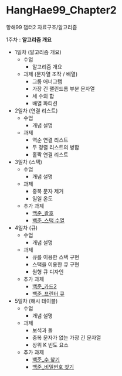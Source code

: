 # HangHae99_Chapter2
항해99 챕터2 자료구조/알고리즘

1주차 : **알고리즘 개요**

- 1일차 (알고리즘 개요)
   - 수업
     - 알고리즘 개요
   - 과제 (문자열 조작 / 배열)
     - 그룹 애너그램
     - 가장 긴 팰린드롬 부분 문자열
     - 세 수의 합
     - 배열 파티션
- 2일차 (연결 리스트)
  - 수업
    - 개념 설명
  - 과제
    - 역순 연결 리스트
    - 두 정렬 리스트의 병합
    - 홀짝 연결 리스트
- 3일차 (스택)
  - 수업
    - 개념 설명
  - 과제
    - 중복 문자 제거
    - 일일 온도
  - 추가 과제
    - [백준_괄호](https://www.acmicpc.net/problem/9012)
    - [백준_스택 수열](https://www.acmicpc.net/problem/1874)
- 4일차 (큐)
  - 수업
    - 개념 설명
  - 과제
    - 큐를 이용한 스택 구현
    - 스택을 이용한 큐 구현
    - 원형 큐 디자인
  - 추가 과제
    - [백준_카드2](https://www.acmicpc.net/problem/2164)
    - [백준_프린터 큐](https://www.acmicpc.net/problem/1966)
- 5일차 (해시 테이블)
  - 수업
    - 개념 설명
  - 과제
    - 보석과 돌
    - 중복 문자가 없는 가장 긴 문자열
    - 상위 K 빈도 요소
  - 추가 과제
    - [백준_수 찾기](https://www.acmicpc.net/problem/1920)
    - [백준_비밀번호 찾기](https://www.acmicpc.net/problem/1920)
